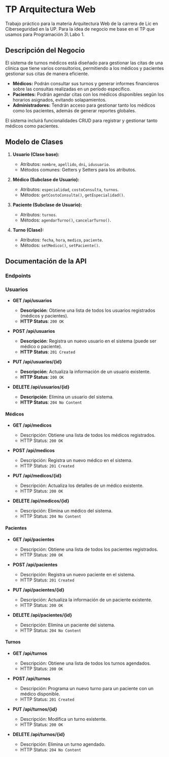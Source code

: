 # TP Arquitectura Web

Trabajo práctico para la materia Arquitectura Web de la carrera de Lic en Ciberseguridad en la UP. Para la idea de negocio me base en el TP que usamos para Programación 3\ Labo 1.

## Descripción del Negocio

El sistema de turnos médicos está diseñado para gestionar las citas de una clínica que tiene varios consultorios, permitiendo a los médicos y pacientes gestionar sus citas de manera eficiente.

- **Médicos:** Podrán consultar sus turnos y generar informes financieros sobre las consultas realizadas en un período específico.
- **Pacientes:** Podrán agendar citas con los médicos disponibles según los horarios asignados, evitando solapamientos.
- **Administradores:** Tendrán acceso para gestionar tanto los médicos como los pacientes, además de generar reportes globales.

El sistema incluirá funcionalidades CRUD para registrar y gestionar tanto médicos como pacientes.

## Modelo de Clases

1. **Usuario (Clase base):**
   - Atributos: `nombre`, `apellido`, `dni`, `idusuario`.
   - Métodos comunes: Getters y Setters para los atributos.

2. **Médico (Subclase de Usuario):**
   - Atributos: `especialidad`, `costoConsulta`, `turnos`.
   - Métodos: `getCostoConsulta()`, `getEspecialidad()`.

3. **Paciente (Subclase de Usuario):**
   - Atributos: `turnos`.
   - Métodos: `agendarTurno()`, `cancelarTurno()`.

4. **Turno (Clase):**
   - Atributos: `fecha`, `hora`, `medico`, `paciente`.
   - Métodos: `setMedico()`, `setPaciente()`.

## Documentación de la API

### Endpoints

### Usuarios

- **GET /api/usuarios**
  - **Descripción**: Obtiene una lista de todos los usuarios registrados (médicos y pacientes).
  - **HTTP Status**: `200 OK`

- **POST /api/usuarios**
  - **Descripción**: Registra un nuevo usuario en el sistema (puede ser médico o paciente).
  - **HTTP Status**: `201 Created`

- **PUT /api/usuarios/{id}**
  - **Descripción**: Actualiza la información de un usuario existente.
  - **HTTP Status**: `200 OK`

- **DELETE /api/usuarios/{id}**
  - **Descripción**: Elimina un usuario del sistema.
  - **HTTP Status**: `204 No Content`

    
#### Médicos

- **GET /api/medicos**
  - Descripción: Obtiene una lista de todos los médicos registrados.
  - HTTP Status: `200 OK`

- **POST /api/medicos**
  - Descripción: Registra un nuevo médico en el sistema.
  - HTTP Status: `201 Created`

- **PUT /api/medicos/{id}**
  - Descripción: Actualiza los detalles de un médico existente.
  - HTTP Status: `200 OK`

- **DELETE /api/medicos/{id}**
  - Descripción: Elimina un médico del sistema.
  - HTTP Status: `204 No Content`

#### Pacientes

- **GET /api/pacientes**
  - Descripción: Obtiene una lista de todos los pacientes registrados.
  - HTTP Status: `200 OK`

- **POST /api/pacientes**
  - Descripción: Registra un nuevo paciente en el sistema.
  - HTTP Status: `201 Created`

- **PUT /api/pacientes/{id}**
  - Descripción: Actualiza la información de un paciente existente.
  - HTTP Status: `200 OK`

- **DELETE /api/pacientes/{id}**
  - Descripción: Elimina un paciente del sistema.
  - HTTP Status: `204 No Content`

#### Turnos

- **GET /api/turnos**
  - Descripción: Obtiene una lista de todos los turnos agendados.
  - HTTP Status: `200 OK`

- **POST /api/turnos**
  - Descripción: Programa un nuevo turno para un paciente con un médico disponible.
  - HTTP Status: `201 Created`

- **PUT /api/turnos/{id}**
  - Descripción: Modifica un turno existente.
  - HTTP Status: `200 OK`

- **DELETE /api/turnos/{id}**
  - Descripción: Elimina un turno agendado.
  - HTTP Status: `204 No Content`


